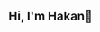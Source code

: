 ## Hi, I'm Hakan👋

<!--
**efelclaxi/efelclaxi** is a ✨ _special_ ✨ repository because its `README.md` (this file) appears on your GitHub profile.

Here are some ideas to get you started:


- 🌱 I’m currently learning C and C++
- 👨‍💻 All of my projects are available at https://github.com/efelclaxi
- 💬 Ask me about Python,JavaScript,HTML,CSS,C++
- 📫 How to reach me: drhakanaksoy@gmail.com
-->
